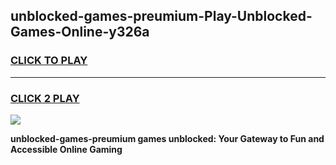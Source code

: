 
## unblocked-games-preumium-Play-Unblocked-Games-Online-y326a
<h3>
<a href="https://premium76.site?title=unblocked-games-preumium&ref=24A">CLICK TO PLAY</a></h3>
<hr>

<h3>
<a href="https://premium76.site?title=unblocked-games-preumium&ref=24A">CLICK 2 PLAY</a>
  
</h3>

<a href="https://premium76.site?title=unblocked-games-preumium&ref=24A"><img src="https://clearcache.store/games.png"></a>


**unblocked-games-preumium games unblocked: Your Gateway to Fun and Accessible Online Gaming**
